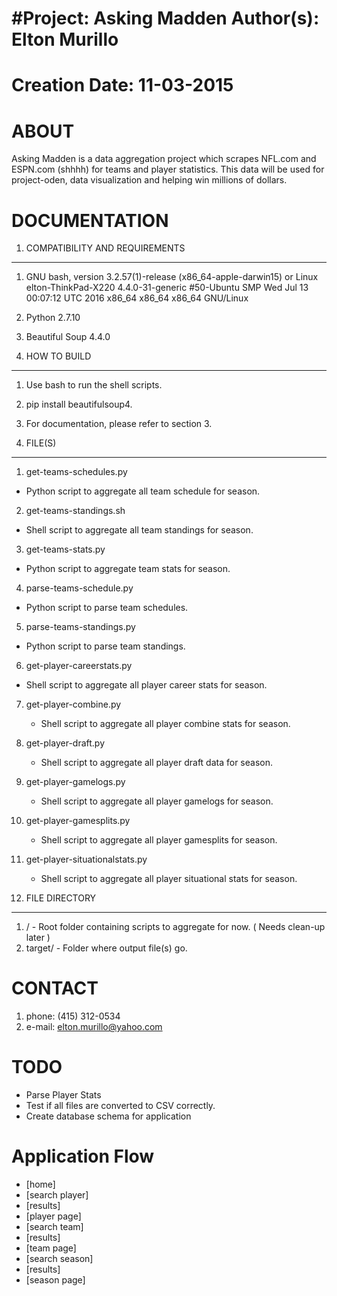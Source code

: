 #Project: Asking Madden
Author(s): Elton Murillo
========================
Creation Date: 11-03-2015
========================
ABOUT
=====

Asking Madden is a data aggregation project which scrapes NFL.com and ESPN.com (shhhh) for teams and player statistics. This data will be used for project-oden, data visualization and helping win millions of dollars.

DOCUMENTATION
===

1. COMPATIBILITY AND REQUIREMENTS
-------

1. GNU bash, version 3.2.57(1)-release (x86_64-apple-darwin15) or Linux elton-ThinkPad-X220 4.4.0-31-generic #50-Ubuntu SMP Wed Jul 13 00:07:12 UTC 2016 x86_64 x86_64 x86_64 GNU/Linux

2. Python 2.7.10
3. Beautiful Soup 4.4.0 
 

2. HOW TO BUILD
----------------

1. Use bash to run the shell scripts.
2. pip install beautifulsoup4.
3. For documentation, please refer to section 3.


3. FILE(S)
----------

1.  get-teams-schedules.py
   * Python script to aggregate all team schedule for season.
2.  get-teams-standings.sh
   * Shell script to aggregate all team standings for season.
3.  get-teams-stats.py
   * Python script to aggregate team stats for season.
4.  parse-teams-schedule.py
   * Python script to parse team schedules.
5.  parse-teams-standings.py 
   * Python script to parse team standings.
6.  get-player-careerstats.py
   * Shell script to aggregate all player career stats for season.
7.  get-player-combine.py
    * Shell script to aggregate all player combine stats for season.
8.  get-player-draft.py
    * Shell script to aggregate all player draft data for season.
9.  get-player-gamelogs.py
    * Shell script to aggregate all player gamelogs for season.
10. get-player-gamesplits.py
    * Shell script to aggregate all player gamesplits for season.
11. get-player-situationalstats.py
    * Shell script to aggregate all player situational stats for season.

4. FILE DIRECTORY
-----------------

1. / - Root folder containing scripts to aggregate for now. ( Needs clean-up later )
2. target/ - Folder where output file(s) go.

CONTACT
========
1. phone: (415) 312-0534
2. e-mail: elton.murillo@yahoo.com

TODO
===
* Parse Player Stats
* Test if all files are converted to CSV correctly.
* Create database schema for application

Application Flow
===

- [home]
- [search player]
- [results]
- [player page]
- [search team]
- [results]
- [team page]
- [search season]
- [results]
- [season page]

